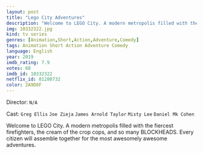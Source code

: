 ```yaml
---
layout: post
title: "Lego City Adventures"
description: "Welcome to LEGO City. A modern metropolis filled with the fiercest firefighters, the cream of the crop cops, and so many BLOCKHEADS. Every citizen will assemble together for the most awesomely awesome adventures..."
img: 10332322.jpg
kind: tv series
genres: [Animation,Short,Action,Adventure,Comedy]
tags: Animation Short Action Adventure Comedy 
language: English
year: 2019
imdb_rating: 7.9
votes: 68
imdb_id: 10332322
netflix_id: 81280732
color: 2A9D8F
---
```

Director: `N/A`  

Cast: `Greg Ellis` `Joe Zieja` `James Arnold Taylor` `Misty Lee` `Daniel Mk Cohen` 

Welcome to LEGO City. A modern metropolis filled with the fiercest firefighters, the cream of the crop cops, and so many BLOCKHEADS. Every citizen will assemble together for the most awesomely awesome adventures.
